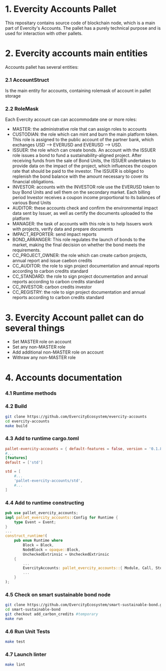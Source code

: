 # 1. Evercity Accounts Pallet

This repositary contains source code of blockchain node, which is a main part of Evercity's Accounts. The pallet has a purely technical purpose and is used for interaction with other pallets.

# 2. Evercity accounts main entities

Accounts pallet has several entities: 

### 2.1 AccountStruct 

Is the main entity for accounts, containing rolemask of account in pallet storage

### 2.2 RoleMask 

Each Evercity account can can accommodate one or more roles:

- MASTER: the administrative role that can assign roles to accounts
- CUSTODIAN:  the role which can mint and burn the main platform token. This role is assigned to the public account of the partner bank, which exchanges USD --> EVERUSD and EVERUSD --> USD.
- ISSUER: the role which can create bonds. An account with the ISSUER role issues a bond to fund a sustainability-aligned project. After receiving funds from the sale of Bond Units, the ISSUER undertakes to provide data on the impact of the project, which influences the coupon rate that should be paid to the investor. The ISSUER is obliged to replenish the bond balance with the amount necessary to cover its financial obligations.
- INVESTOR: accounts with the INVESTOR role use the EVERUSD token to buy Bond Units and sell them on the secondary market. Each billing period Investor receives a coupon income proportional to its balances of various Bond Units
- AUDITOR: these accounts check and confirm the environmental impact data sent by Issuer, as well as certify the documents uploaded to the platform
- MANAGER: the task of accounts with this role is to help Issuers work with projects, verify data and prepare documents
- IMPACT_REPORTER: send impact reports
- BOND_ARRANGER: This role regulates the launch of bonds to the market, making the final decision on whether the bond meets the requirements.
- CC_PROJECT_OWNER: the role which can create carbon projects, annual report and issue caebon credits
- CC_AUDITOR: the role to sign project documentation and annual reports according to carbon credits standard
- CC_STANDARD: the role to sign project documentation and annual reports according to carbon credits standard
- CC_INVESTOR: carbon credits investor
- CC_REGISTRY: the role to sign project documentation and annual reports according to carbon credits standard

# 3. Evercity Account pallet can do several things

- Set MASTER role on account
- Set any non-MASTER role
- Add additional non-MASTER role on account
- Withraw any non-MASTER role

# 4. Accounts documentation

### 4.1 Runtime methods

<!-- Methods of pallet-evercity are described in Rust documentation [here](http://51.15.47.43/doc/pallet_evercity/) [TEMP] -->

### 4.2 Build

```bash
git clone https://github.com/EvercityEcosystem/evercity-accounts
cd evercity-accounts
make build
```
### 4.3 Add to runtime cargo.toml

```toml
pallet-evercity-accounts = { default-features = false, version = '0.1.8', git = 'https://github.com/EvercityEcosystem/evercity-accounts' }
#...
[features]
default = ['std']

std = [
    #...
    'pallet-evercity-accounts/std',
    #...
]
```

### 4.4 Add to runtime constructing

```rust
pub use pallet_evercity_accounts;
impl pallet_evercity_accounts::Config for Runtime {
    type Event = Event;
}
...
construct_runtime!(
    pub enum Runtime where
        Block = Block,
        NodeBlock = opaque::Block,
        UncheckedExtrinsic = UncheckedExtrinsic
    {
        ...
        EvercityAccounts: pallet_evercity_accounts::{ Module, Call, Storage, Config<T>, Event<T>},
        ...
    }
);
```

### 4.5 Check on smart sustainable bond node

```bash
git clone https://github.com/EvercityEcosystem/smart-sustainable-bond.git
cd smart-sustainable-bond
git checkout add_carbon_credits #temporary
make run
```

### 4.6 Run Unit Tests

```bash
make test
```

### 4.7 Launch linter

```bash
make lint
```
